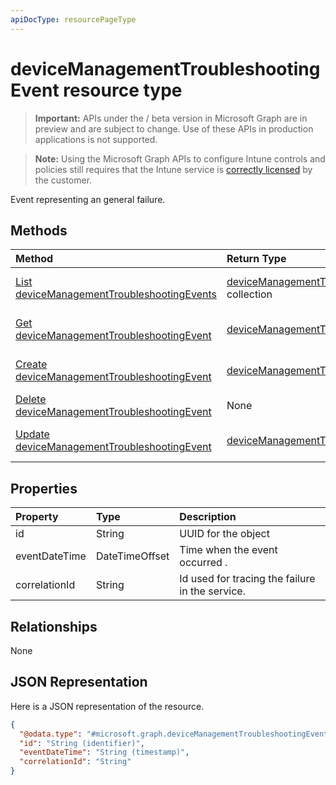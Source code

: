 ```yaml
---
apiDocType: resourcePageType
---
```

# deviceManagementTroubleshootingEvent resource type

> **Important:** APIs under the / beta version in Microsoft Graph are in preview and are subject to change. Use of these APIs in production applications is not supported.

> **Note:** Using the Microsoft Graph APIs to configure Intune controls and policies still requires that the Intune service is [correctly licensed](https://go.microsoft.com/fwlink/?linkid=839381) by the customer.

Event representing an general failure.
## Methods
|Method|Return Type|Description|
|:---|:---|:---|
|[List deviceManagementTroubleshootingEvents](../api/intune_troubleshooting_devicemanagementtroubleshootingevent_list.md)|[deviceManagementTroubleshootingEvent](../resources/intune_troubleshooting_devicemanagementtroubleshootingevent.md) collection|List properties and relationships of the [deviceManagementTroubleshootingEvent](../resources/intune_troubleshooting_devicemanagementtroubleshootingevent.md) objects.|
|[Get deviceManagementTroubleshootingEvent](../api/intune_troubleshooting_devicemanagementtroubleshootingevent_get.md)|[deviceManagementTroubleshootingEvent](../resources/intune_troubleshooting_devicemanagementtroubleshootingevent.md)|Read properties and relationships of the [deviceManagementTroubleshootingEvent](../resources/intune_troubleshooting_devicemanagementtroubleshootingevent.md) object.|
|[Create deviceManagementTroubleshootingEvent](../api/intune_troubleshooting_devicemanagementtroubleshootingevent_create.md)|[deviceManagementTroubleshootingEvent](../resources/intune_troubleshooting_devicemanagementtroubleshootingevent.md)|Create a new [deviceManagementTroubleshootingEvent](../resources/intune_troubleshooting_devicemanagementtroubleshootingevent.md) object.|
|[Delete deviceManagementTroubleshootingEvent](../api/intune_troubleshooting_devicemanagementtroubleshootingevent_delete.md)|None|Deletes a [deviceManagementTroubleshootingEvent](../resources/intune_troubleshooting_devicemanagementtroubleshootingevent.md).|
|[Update deviceManagementTroubleshootingEvent](../api/intune_troubleshooting_devicemanagementtroubleshootingevent_update.md)|[deviceManagementTroubleshootingEvent](../resources/intune_troubleshooting_devicemanagementtroubleshootingevent.md)|Update the properties of a [deviceManagementTroubleshootingEvent](../resources/intune_troubleshooting_devicemanagementtroubleshootingevent.md) object.|

## Properties
|Property|Type|Description|
|:---|:---|:---|
|id|String|UUID for the object|
|eventDateTime|DateTimeOffset|Time when the event occurred .|
|correlationId|String|Id used for tracing the failure in the service.|

## Relationships
None
## JSON Representation
Here is a JSON representation of the resource.
<!-- {
  "blockType": "resource",
  "keyProperty": "id",
  "@odata.type": "microsoft.graph.deviceManagementTroubleshootingEvent"
}
-->
``` json
{
  "@odata.type": "#microsoft.graph.deviceManagementTroubleshootingEvent",
  "id": "String (identifier)",
  "eventDateTime": "String (timestamp)",
  "correlationId": "String"
}
```






